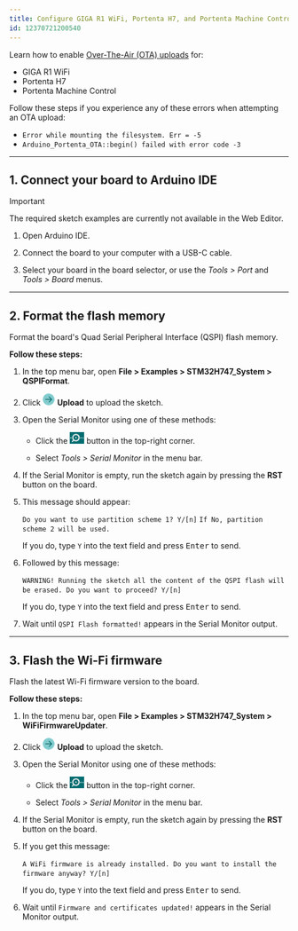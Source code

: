 ```yaml
---
title: Configure GIGA R1 WiFi, Portenta H7, and Portenta Machine Control for Over-The-Air (OTA) uploads
id: 12370721200540
---
```


Learn how to enable [Over-The-Air (OTA) uploads](https://docs.arduino.cc/arduino-cloud/features/ota-getting-started/) for:

* GIGA R1 WiFi
* Portenta H7
* Portenta Machine Control

Follow these steps if you experience any of these errors when attempting an OTA upload:

* `Error while mounting the filesystem. Err = -5`
* `Arduino_Portenta_OTA::begin() failed with error code -3`

---

## 1. Connect your board to Arduino IDE

> [!IMPORTANT]
> The required sketch examples are currently not available in the Web Editor.

1. Open Arduino IDE.

1. Connect the board to your computer with a USB-C cable.

1. Select your board in the board selector, or use the _Tools > Port_ and _Tools > Board_ menus.

---

## 2. Format the flash memory

Format the board's Quad Serial Peripheral Interface (QSPI) flash memory.

**Follow these steps:**

1. In the top menu bar, open **File > Examples > STM32H747_System > QSPIFormat**.

1. Click ![Upload button](img/symbol_upload2.png) **Upload** to upload the sketch.

1. Open the Serial Monitor using one of these methods:

   * Click the ![Serial Monitor button](img/symbol_monitor.png) button in the top-right corner.

   * Select _Tools > Serial Monitor_ in the menu bar.

1. If the Serial Monitor is empty, run the sketch again by pressing the **RST** button on the board.

1. This message should appear:

   `Do you want to use partition scheme 1? Y/[n]`
   `If No, partition scheme 2 will be used.`

   If you do, type `Y` into the text field and press <kbd>Enter</kbd> to send.

1. Followed by this message:

   `WARNING! Running the sketch all the content of the QSPI flash will be erased. Do you want to proceed? Y/[n]`

   If you do, type `Y` into the text field and press <kbd>Enter</kbd> to send.

1. Wait until `QSPI Flash formatted!` appears in the Serial Monitor output.

---

<a id="flash-the-wi-fi-firmware"></a>

## 3. Flash the Wi-Fi firmware

Flash the latest Wi-Fi firmware version to the board.

**Follow these steps:**

1. In the top menu bar, open **File > Examples > STM32H747_System > WiFiFirmwareUpdater**.

1. Click ![Upload button](img/symbol_upload2.png) **Upload** to upload the sketch.

1. Open the Serial Monitor using one of these methods:

   * Click the ![Serial Monitor button](img/symbol_monitor.png) button in the top-right corner.

   * Select _Tools > Serial Monitor_ in the menu bar.

1. If the Serial Monitor is empty, run the sketch again by pressing the **RST** button on the board.

1. If you get this message:

   `A WiFi firmware is already installed. Do you want to install the firmware anyway? Y/[n]`

   If you do, type `Y` into the text field and press <kbd>Enter</kbd> to send.

1. Wait until `Firmware and certificates updated!` appears in the Serial Monitor output.

